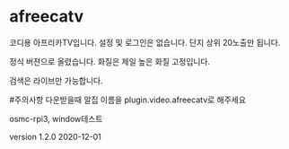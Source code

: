 # afreecatv

코디용 아프리카TV입니다. 설정 및 로그인은 없습니다. 단지 상위 20노출만 됩니다.

정식 버젼으로 올렸습니다. 화질은 제일 높은 화질 고정입니다.

검색은 라이브만 가능합니다. 

#주의사항
다운받을때 알집 이름을 plugin.video.afreecatv로 해주세요

osmc-rpi3, window테스트 

version 1.2.0 2020-12-01
